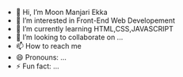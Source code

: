 - 👋 Hi, I’m Moon Manjari Ekka
- 👀 I’m interested in Front-End Web Developement
- 🌱 I’m currently learning HTML,CSS,JAVASCRIPT
- 💞️ I’m looking to collaborate on ...
- 📫 How to reach me 
- 😄 Pronouns: ...
- ⚡ Fun fact: ...

<!---
moon1993-in/moon1993-in is a ✨ special ✨ repository because its `README.md` (this file) appears on your GitHub profile.
You can click the Preview link to take a look at your changes.
--->
